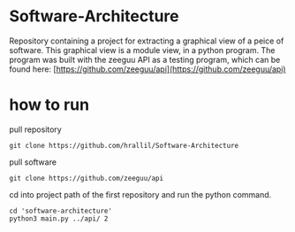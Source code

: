 # Software-Architecture

Repository containing a project for extracting a graphical view of a peice of software. This graphical view is a module view, in a python program. The program was built with  the zeeguu API as a testing program, which can be found here: [https://github.com/zeeguu/api](https://github.com/zeeguu/api)

# how to run
pull repository
```
git clone https://github.com/hrallil/Software-Architecture
```

pull software
```
git clone https://github.com/zeeguu/api
```

cd into project path of the first repository and run the python command.

```
cd 'software-architecture'
python3 main.py ../api/ 2
```


